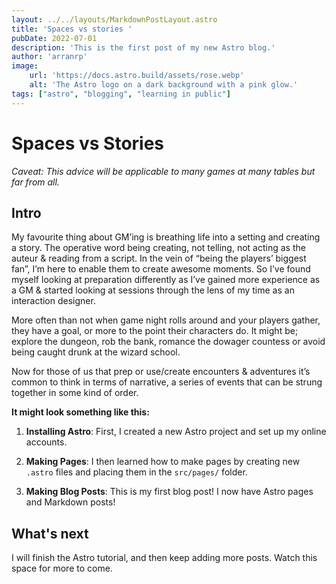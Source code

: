 ```yaml
---
layout: ../../layouts/MarkdownPostLayout.astro
title: 'Spaces vs stories '
pubDate: 2022-07-01
description: 'This is the first post of my new Astro blog.'
author: 'arranrp'
image:
    url: 'https://docs.astro.build/assets/rose.webp'
    alt: 'The Astro logo on a dark background with a pink glow.'
tags: ["astro", "blogging", "learning in public"]
---
```

# Spaces vs Stories 

*Caveat: This advice will be applicable to many games at many tables but far from all.*

## Intro

My favourite thing about GM’ing is breathing life into a setting and creating a story. The operative word being creating, not telling, not acting as the auteur & reading from a script.
In the vein of “being the players’ biggest fan”, I’m here to enable them to create awesome moments. So I’ve found myself looking at preparation differently as I’ve gained more experience as a GM & started looking at sessions through the lens of my time as an interaction designer.

More often than not when game night rolls around and your players gather, they have a goal, or more to the point their characters do. It might be; explore the dungeon, rob the bank, romance the dowager countess or avoid being caught drunk at the wizard school.

Now for those of us that prep or use/create encounters & adventures it’s common to think in terms of narrative, a series of events that can be strung together in some kind of order.

**It might look something like this:**


1. **Installing Astro**: First, I created a new Astro project and set up my online accounts.

2. **Making Pages**: I then learned how to make pages by creating new `.astro` files and placing them in the `src/pages/` folder.

3. **Making Blog Posts**: This is my first blog post! I now have Astro pages and Markdown posts!

## What's next

I will finish the Astro tutorial, and then keep adding more posts. Watch this space for more to come.